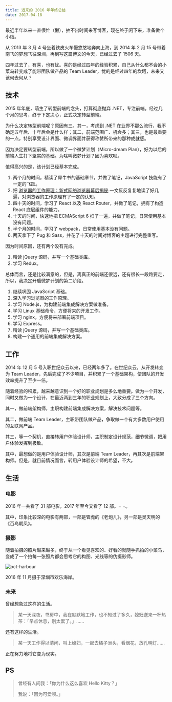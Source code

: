 ```yaml
---
title: 迟来的 2016 年年终总结
date: 2017-04-18
---
```


最近半年以来一直很忙（懒），抽不出时间来写博客，现在终于闲下来，准备做个小结。

从 2013 年 3 月 4 号坐着铁皮火车慢悠悠地奔向上海，到 2014 年 2 月 15 号带着南飞的梦想飞往深圳，再到写这篇博文的今天，已经过去了 1506 天。

四年过去了，有喜，也有忧。喜的是经过四年的经验积累，自己从什么都不会的小菜鸟转变成了能带团队做产品的 Team Leader，忧的是经过四年的坎坷，未来又该何去何从？

<!-- more -->

## 技术

2015 年年底，萌生了转型前端的念头，打算彻底抛弃 .NET，专注前端。经过几个月的思考，终于下定决心，正式决定转型前端。

为什么决定转型前端呢？原因有三。其一，考虑到 .NET 在业界不那么流行，我不确定五年后、十年后会是什么样；其二，前端范围广、机会多；其三，也是最重要的一点，特别享受设计界面、微调界面并获得称赞所带来的那种成就感。

因为决定要转型前端，所以做了一个微梦计划（Micro-dream Plan），好为以后的前端人生打下坚实的基础。为啥叫微梦计划？因为喜欢呗。

值得高兴的是，该计划已经基本完成。

1. 两个月的时间，精读了犀牛书的基础章节，并做了笔记，JavaScript 技能有了一定的飞跃。
2. 把 [浏览器的工作原理：新式网络浏览器幕后揭秘](https://www.html5rocks.com/zh/tutorials/internals/howbrowserswork/) 一文反反复复地读了好几遍，对浏览器的工作原理有了一定的认知。
3. 四十天的时间，学习了 React 以及 React Router，并做了笔记，拥有了构造 React 底层组件的能力。
4. 十天的时间，快速地把 ECMAScript 6 扫了一遍，并做了笔记，日常使用基本没有问题。
5. 半个月的时间，学习了 webpack，日常使用基本没有问题。
6. 两天拿下了 Pug 和 Sass，并花了十天的时间对博客的主题进行完整重写。

因为时间原因，还有两个没有完成。

1. 精读 jQuery 源码，并写一个基础类库。
2. 学习 Redux。

总体而言，还是比较满意的，但是，离真正的前端还很远，还有很长一段路要走，所以，我决定开启微梦计划的第二阶段。

1. 继续巩固 JavaScript 基础。
2. 深入学习浏览器的工作原理。
3. 学习 Node.js，为构建前端集成解决方案做准备。
4. 学习 Linux 基础命令，方便将来的开发工作。
5. 学习 nginx，方便将来部署前端项目。
6. 学习 Express。
7. 精读 jQuery 源码，并写一个基础类库。
8. 构建一个通用的前端集成解决方案。

## 工作

2014 年 12 月 5 号入职世纪众云以来，已经两年多了。在世纪众云，从开发转变为 Team Leader，先后完成了不少项目，并积累了一个基础架构，使团队的开发效率提升了至少一倍。

随着经验的积累，越来越意识到一个好的职业规划是多么地重要。做为一个开发，同时又做为一个设计，在最近两到三年的职业规划上，大致分成了三个方向。

其一，做前端架构师，主职构建前端集成解决方案，解决技术问题等。

其二，做前端 Team Leader，主职带团队做产品，争取做一个有大多数用户使用的互联网产品。

其三，等一个契机，直接转用户体验设计师，主职制定设计规范，细节微调，把用户体验发挥到极致。

其中，最想做的是用户体验设计师，其次是前端 Team Leader，再其次是前端架构师。但是，就目前情况而言，转用户体验设计师的希望，不大。

## 生活

### 电影

2016 年一共看了 31 部电影，2017 年至今又看了 12 部。= =。

其中，印象比较深的电影有两部，一部是管虎的《老炮儿》，另一部是吴天明的《百鸟朝凤》。

### 摄影

随着拍摄的照片越来越多，终于从一个看见喜欢的、好看的就随手抓拍的小菜鸟，变成了一个拍每一张照片都会思考它的构图、光线等的伪摄影师。

![oct-harbour](https://static.uxwind.com/2017/04/18/year-end-summary/oct-harbour.jpg)

2016 年 11 月摄于深圳市欢乐海岸。

### 未来

曾经想象过这样的生活。

> 某一天深夜，书房中，我在默默地工作，也不知过了多久，媳妇送来一杯热茶：「早点休息，别太累了。」……

还有这样的生活。

> 某一天工作得以清闲，叫上媳妇，一起去橘子洲头，看烟花，放孔明灯……

正在努力地将它变为现实。

## PS

> 曾经有人问我：「你为什么这么喜欢 Hello Kitty？」
>
> 我说：「因为可爱呗。」
